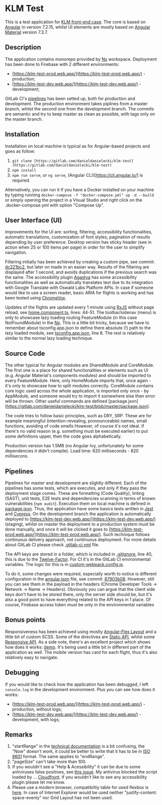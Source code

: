 # KLM Test

This is a test application for [KLM front-end case](https://bitbucket.org/afklmdevnet/frontend-case/src/master/). The core is based on [Angular](https://angular.io) in version 7.2.15, whilst UI elements are mostly based on [Angular Material](https://material.angular.io) version 7.3.7.

## Description

The application contains monorepo provided by [Nx](https://nx.dev/) workspace. Deployment has been done to Firebase with 2 different environments:

- [https://klm-test-prod.web.app/](https://klm-test-prod.web.app/) - production;
- [https://klm-test-dev.web.app/](https://klm-test-dev.web.app/) - development;

GitLab CI's [pipelines](https://gitlab.com/danieldanielecki/klm-test/pipelines) has been setted up, both for production and development. The production environment takes piplines from a master branch, whilst the second one from the development branch. The commits are semantic and try to keep master as clean as possible, with tags only on the master branch.

## Installation

Installation on local machine is typical as for Angular-based projects and goes as follow:

1. `git clone [https://gitlab.com/danieldanielecki/klm-test](https://gitlab.com/danieldanielecki/klm-test)`
2. `npm install`
3. `npm run serve`, or `ng serve`, (Angular CLI)[https://cli.angular.io/] is required.

Alternatively, you can run it if you have a Docker installed on your machine by typing running `docker-compose -f "docker-compose.yml" up -d --build` or simply opening the project in a Visual Studio and right click on the .docker-compose.yml with option "Compose Up".

## User Interface (UI)

Improvements for the UI are: sorting, filtering, accessibility functionalities, automatic translations, customization of font styles, pagination of results depending by user preference. Desktop version has sticky header (see in action when 25 or 100 items per page) in order for the user to simplify navigation.

Filtering initially has been achieved by creating a custom pipe, see commit: [dc221bc2](https://gitlab.com/danieldanielecki/klm-test/commit/dc221bc246b9c35be924b910ca93a1781c119ba0), but later on made in an easier way. Results of the filtering are displayed after 1 second, and avoids duplications if the previous search was the same. The accessibility plugin [Agastya](https://oswaldlabs.com/platform/agastya/) has some accessibility functionalities as well as automatically translates text due to its integration with Google Translate with Oswald Labs Platform APIs. In case if someone would like to use a screen reader, basic ARIA for flights is working and has been tested using [ChromeVox](https://chrome.google.com/webstore/detail/chromevox/kgejglhpjiefppelpmljglcjbhoiplfn?hl=en-GB).

Updates of the flights are updated every 1 minute using [RxJS](https://rxjs.dev/) without page reload, see [home.component.ts](https://gitlab.com/danieldanielecki/klm-test/blob/master/libs/home/src/lib/home/home.component.ts), lines: 44-51. The toolbar/sidenav (menu) is only to showcase lazy loading routing FeatureModule (in this case NotFoundModule) in the [Nx](https://nx.dev/). This is a little bit tricky, because we have to remember about tsconfig.app.json to define there absolute (!) path to the lazy loaded module, see [tsconfig.app.json](https://gitlab.com/danieldanielecki/klm-test/blob/master/apps/workspace-klm/tsconfig.app.json), line 8. The rest is relatively similar to the normal lazy loading technique.

## Source Code

The other typical for Angular modules are SharedModule and CoreModule. The first one is a place for shared functionalities or elements such as UI (e.g. Angular Material's components modules) and should be imported to every FeatureModule. Here, only HomeModule imports that, once again - it's only to showcase how to split modules correctly. CoreModule contains core logic used across the whole application, is imported only once - by AppModule, and someone would try to import it somewhere else then error will be thrown. Other useful commands are defined [package.json][https://gitlab.com/danieldanielecki/klm-test/blob/master/package.json].

The code tries to follow basic principles, such as DRY, SRP. These are for example meaningful (intention-revealing, pronounceable) names, small functions, avoiding of code smells However, of course it's not ideal. If there's no valid reason (e.g. something must be executed earlier) to put some definitions upper, then the code goes alphabetically.

Production version has 1.5MB (no Angular Ivy, unfortunately for some dependencies it didn't compile). Load time: 620 milliseconds - 820 millisecons.

## Pipelines

Pipelines for master and development are slightly different. Each of the pipelines has some tests, which are executes, and only if they pass the deployment stage comes. These are formatting (Code Quality), linting (SAST), unit tests, E2E tests and dependencies scanning in terms of known vulnerabilities (`npm audit`). Execution them on local machine is defined in [package.json](https://gitlab.com/danieldanielecki/klm-test/blob/master/package.json). Thus, the application have some basics tests written in [Jest](https://jestjs.io/) and [Cypress](https://www.cypress.io/). On the development branch the application is automatically deployed to [https://klm-test-dev.web.app/](https://klm-test-dev.web.app/) (staging), whilst on master the deployment to a production system must be done manually, and once it will be clicked it goes to [https://klm-test-prod.web.app/](https://klm-test-prod.web.app/). Such technique follows continuous delivery approach, not continuous deployment. For more details about GitLab CI please check [.gitlab-ci.yml](https://gitlab.com/danieldanielecki/klm-test/blob/master/.gitlab-ci.yml) file.

The API keys are stored in a folder, which is included in [.gitignore](https://gitlab.com/danieldanielecki/klm-test/blob/master/.gitignore), line 40, this is due to the [Twelve-Factor](https://12factor.net/config). For CI it's in the GitLab CI environmental variables. The logic for this is in [custom-webpack.config.js](https://gitlab.com/danieldanielecki/klm-test/blob/master/custom-webpack.config.js).

To do it, some changes were required, especially worth to notice is different configuration in the [angular.json](https://gitlab.com/danieldanielecki/klm-test/blob/master/angular.json) file, see commit: [87903b08](https://gitlab.com/danieldanielecki/klm-test/commit/87903b08eed4302ba1b3cda936e0a7f2bb4f46f0). However, still you can see them in the payload in the headers (Chrome Developer Tools -> Network -> Name -> Headers). Obviously you can argue that the client side keys don't have to be stored there, only the server side should be, but it's also a good point to have everything related to the API keys in 1 place. Of course, Firebase access token must be only in the environmental variables

## Bonus points

Responsiveness has been achieved using mostly [Angular-Flex Layout](https://github.com/angular/flex-layout) and a little bit of custom SCSS. Some of the directives are [Static API](https://github.com/angular/flex-layout/wiki/Declarative-API-Overview), whilst some [Responsive API](https://github.com/angular/flex-layout/wiki/Responsive-API). As a side note, there's an excellent project which shows how does it works: [demo](https://tburleson-layouts-demos.firebaseapp.com/#/docs). It's being used a little bit in different part of the application as well. The mobile version has card for each flight, thus it's also relatively easy to navigate.

## Debugging

If you would like to check how the application has been debugged, I left `console.log` in the development environment. Plus you can see how does it works:

- [https://klm-test-prod.web.app/](https://klm-test-prod.web.app/) - production, without logs;
- [https://klm-test-dev.web.app/](https://klm-test-dev.web.app/) - development, with logs;

## Remarks

1. "startRange" in the [technical documentation](https://developer.airfranceklm.com/docs/read/opendata/flight_status_api/method_reference/GET_flightstatus) is a bit confusing, the "Now" doesn't work, it could be better to write that it has to be in [ISO 8601](https://en.wikipedia.org/wiki/ISO_8601) format. The same applies to "endRange".
2. "pageSize" can't take more than 100.
3. If you wouldn't see a "Help & Acessibility" it can be due to some antiviruses false positives, see [this issue](https://github.com/sockjs/sockjs-client/issues/300#issuecomment-208092544). My antivirus blocked the script loaded by ... [Cloudfront](https://aws.amazon.com/cloudfront/). If you wouldn't like to see any accessibility plugin please let me know.
4. Please use a modern browser, compatibiltiy table for used flexbox is [here](https://caniuse.com/#search=flexbox). In case of Internet Explorer would be used neither "justify-content: space-evenly" nor Grid Layout has not been used.

